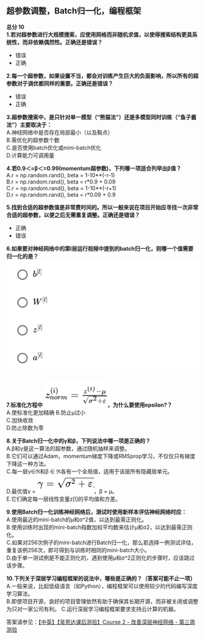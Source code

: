 ##  超参数调整，Batch归一化，编程框架
 **总分 10**   
 **1.若对超参数进行大规模搜索，应使用网格而非随机求值，以使得搜索结构更具系统性，而非依赖偶然性。正确还是错误？**   

- 错误  
- 正确


 **2.每一个超参数，如果设置不当，都会对训练产生巨大的负面影响，所以所有的超参数对于调优都同样的重要。正确还是错误？**    

- 错误  
- 正确


 **3.超参数搜索中，是只针对单一模型（“熊猫法”）还是多模型同时训练（“鱼子酱法”）主要取决于：**   
A.神经网络中是否存在局部最小（以及鞍点）  
B.需优化的超参数个数  
C.是否使用batch优化或mini-batch优化  
D.计算能力可调用量  

 **4.若0.9＜=β＜=0.99(momentum超参数)，下列哪一项适合列举出β值？**   
 A.r = np.random.rand(), beta = 1-10\*\*(-r-1)     
 B.r = np.random.rand(), beta = r\*0.9 + 0.09   
 C.r = np.random.rand(), beta = 1-10\*\*(-r+1)  
 D.r = np.random.rand(), beta = r\*0.09 + 0.9  

 **5.找到合适的超参数值是非常费时间的。所以一般来说在项目开始应寻找一次非常合适的超参数，以便之后无需重复调整。正确还是错误？**   

- 正确
- 错误


 **6.如果要对神经网络中的第l层运行视频中提到的batch归一化，则哪一个值需要归一化的是？** 
![输入图片说明](picture/66.png)

 **7.标准化方程中![输入图片说明](picture/7.png)，为什么要使用epsilon?？**   
A.使标准化更加精确
B.防止μ过小  
C.加快收敛  
D.防止除数为零 

 **8.关于Batch归一化中的γ和β，下列说法中哪一项是正确的？**   
A.β和γ是这一算法的超参数，通过随机抽样来调整。  
B.它们可以通过Adam，momentum梯度下降或RMSprop学习，不仅仅只有梯度下降这一种方法。  
C.每一层γ∈ℜ和β ∈ ℜ各有一个全局值，适用于该层所有隐藏层单元。  
D.最优值γ =  ![输入图片说明](picture/8.png)，β = μ。  
E.它们确定每一层线性变量z[l]的平均值和方差。

 **9.使用Batch归一化训练神经网络后，测试时使用新样本评估神经网络时应：**   
A.使用最近的mini-batch的μ和σ^2值，以达到最需正则化。    
B.使用训练时出现的mini-batch指数加权平均数来估计μ和σ2，以达到最需正则化。  
C.如果对256次例子的mini-batch进行Batch归一化，那么若选择一例测试评估，重复该例256次，即可得到与训练时相同的mini-batch大小。    
D.由于单一测试例是不能正则化的，遇到使用μ和σ^2正则化的步骤时，应该跳过该步骤。  

 **10.下列关于深层学习编程框架的说法中，哪些是正确的？（答案可能不止一项）**   
A.一般来说，比起低级语言（如Python），编程框架可以使用较少的代码编写深度学习算法。  
B.即使项目开源，良好的项目管理依然有助于确保其长期开源，而非被关闭或调整为只对一家公司有利。
C.运行深层学习编程框架要求支持云计算的机器。

答案请参见：[【中英】【吴恩达课后测验】Course 2 - 改善深层神经网络 - 第三周测验](https://blog.csdn.net/u013733326/article/details/79959713)  
